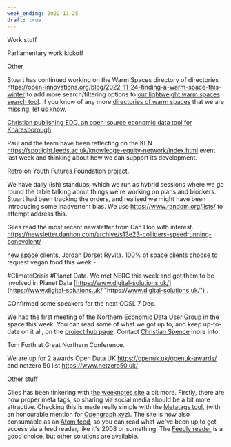 ```yaml
---
week_ending: 2022-11-25
draft: true
---
```

Work stuff

Parliamentary work kickoff



Other

Stuart has continued working on the Warm Spaces directory of directories https://open-innovations.org/blog/2022-11-24-finding-a-warm-space-this-winter to add more search/filtering options to [our lightweight warm spaces search tool](https://open-innovations.github.io/warm-spaces/find). If you know of any more [directories of warm spaces](https://open-innovations.github.io/warm-spaces/find) that we are missing, let us know.

[Christian publishing EDD, an open-source economic data tool for Knaresborough](https://open-innovations.org/blog/2022-11-21-knaresborough-economic-dashboard)

Paul and the team have been reflecting on the KEN https://spotlight.leeds.ac.uk/knowledge-equity-network/index.html event last week and thinking about how we can support its development.



Retro on Youth Futures Foundation project.

We have daily (ish) standups, which we run as hybrid sessions where we go round the table talking about things we're working on plans and blockers. Stuart had been tracking the orders, and realised we might have been introducing some inadvertent bias. We use https://www.random.org/lists/ to attempt address this.

Giles read the most recent newsletter from Dan Hon with interest. https://newsletter.danhon.com/archive/s13e23-colliders-speedrunning-benevolent/

new space clients, Jordan Dorset Ryvita. 100% of space clients choose to request vegan food this week - 

\#ClimateCrisis #Planet Data. We met NERC this week and got them to be involved in Planet Data [https://www.digital-solutions.uk/](https://www.digital-solutions.uk/ "https\://www.digital-solutions.uk/") .

COnfirmed some speakers for the next ODSL 7 Dec.

We had the first meeting of the Northern Economic Data User Group in the space this week. You can read some of what we got up to, and keep up-to-date on it all, on the [project hub page](https://open-innovations.org/projects/northern-economic-data-user-group/). Contact [Christian Spence](mailto:christian.spence@open-innovations.org) more info.

Tom Forth at Great Northern Conference.

We are up for 2 awards Open Data UK https://openuk.uk/openuk-awards/ and netzero 50 list https://www.netzero50.uk/

Other stuff

Giles has been tinkering with [the weeknotes site](https://weeknotes.open-innovations.org)
a bit more. Firstly, there are now proper meta tags, so sharing via social media
should be a bit more attractive. Checking this is made really simple with the
[Metatags tool](https://metatags.io/), (with an honourable mention for
[Opengraph.xyz](https://www.opengraph.xyz/)). The site is now also consumable as an
[Atom feed](https://validator.w3.org/feed/docs/atom.html), so you can read what we've
been up to get access via a feed reader, like it's 2008 or something. The
[Feedly reader](https://feedly.com) is a good choice, but other solutions are available.
